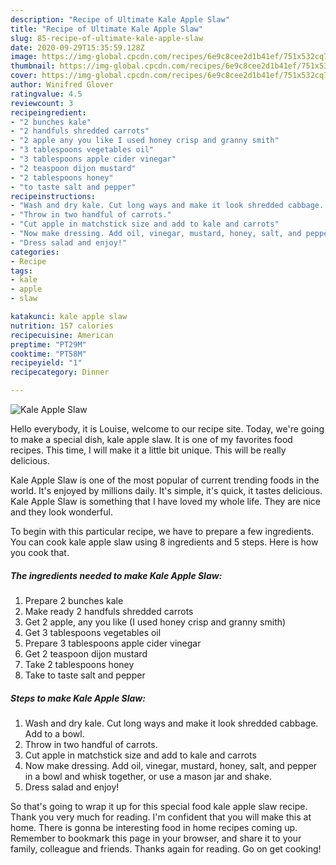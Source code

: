 ```yaml
---
description: "Recipe of Ultimate Kale Apple Slaw"
title: "Recipe of Ultimate Kale Apple Slaw"
slug: 85-recipe-of-ultimate-kale-apple-slaw
date: 2020-09-29T15:35:59.128Z
image: https://img-global.cpcdn.com/recipes/6e9c8cee2d1b41ef/751x532cq70/kale-apple-slaw-recipe-main-photo.jpg
thumbnail: https://img-global.cpcdn.com/recipes/6e9c8cee2d1b41ef/751x532cq70/kale-apple-slaw-recipe-main-photo.jpg
cover: https://img-global.cpcdn.com/recipes/6e9c8cee2d1b41ef/751x532cq70/kale-apple-slaw-recipe-main-photo.jpg
author: Winifred Glover
ratingvalue: 4.5
reviewcount: 3
recipeingredient:
- "2 bunches kale"
- "2 handfuls shredded carrots"
- "2 apple any you like I used honey crisp and granny smith"
- "3 tablespoons vegetables oil"
- "3 tablespoons apple cider vinegar"
- "2 teaspoon dijon mustard"
- "2 tablespoons honey"
- "to taste salt and pepper"
recipeinstructions:
- "Wash and dry kale. Cut long ways and make it look shredded cabbage. Add to a bowl."
- "Throw in two handful of carrots."
- "Cut apple in matchstick size and add to kale and carrots"
- "Now make dressing. Add oil, vinegar, mustard, honey, salt, and pepper in a bowl and whisk together, or use a mason jar and shake."
- "Dress salad and enjoy!"
categories:
- Recipe
tags:
- kale
- apple
- slaw

katakunci: kale apple slaw 
nutrition: 157 calories
recipecuisine: American
preptime: "PT29M"
cooktime: "PT58M"
recipeyield: "1"
recipecategory: Dinner

---
```



![Kale Apple Slaw](https://img-global.cpcdn.com/recipes/6e9c8cee2d1b41ef/751x532cq70/kale-apple-slaw-recipe-main-photo.jpg)

Hello everybody, it is Louise, welcome to our recipe site. Today, we're going to make a special dish, kale apple slaw. It is one of my favorites food recipes. This time, I will make it a little bit unique. This will be really delicious.



Kale Apple Slaw is one of the most popular of current trending foods in the world. It's enjoyed by millions daily. It's simple, it's quick, it tastes delicious. Kale Apple Slaw is something that I have loved my whole life. They are nice and they look wonderful.


To begin with this particular recipe, we have to prepare a few ingredients. You can cook kale apple slaw using 8 ingredients and 5 steps. Here is how you cook that.

##### The ingredients needed to make Kale Apple Slaw:

1. Prepare 2 bunches kale
1. Make ready 2 handfuls shredded carrots
1. Get 2 apple, any you like (I used honey crisp and granny smith)
1. Get 3 tablespoons vegetables oil
1. Prepare 3 tablespoons apple cider vinegar
1. Get 2 teaspoon dijon mustard
1. Take 2 tablespoons honey
1. Take to taste salt and pepper




##### Steps to make Kale Apple Slaw:

1. Wash and dry kale. Cut long ways and make it look shredded cabbage. Add to a bowl.
1. Throw in two handful of carrots.
1. Cut apple in matchstick size and add to kale and carrots
1. Now make dressing. Add oil, vinegar, mustard, honey, salt, and pepper in a bowl and whisk together, or use a mason jar and shake.
1. Dress salad and enjoy!




So that's going to wrap it up for this special food kale apple slaw recipe. Thank you very much for reading. I'm confident that you will make this at home. There is gonna be interesting food in home recipes coming up. Remember to bookmark this page in your browser, and share it to your family, colleague and friends. Thanks again for reading. Go on get cooking!
